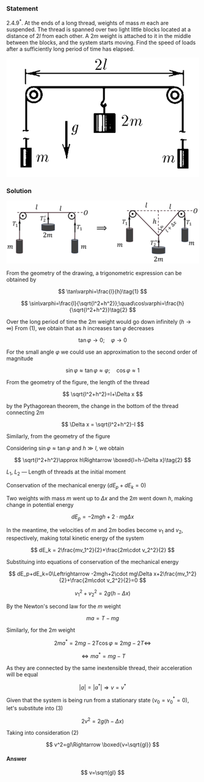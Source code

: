 ###  Statement

$2.4.9^*.$ At the ends of a long thread, weights of mass $m$ each are suspended. The thread is spanned over two light little blocks located at a distance of $2l$ from each other. A $2m$ weight is attached to it in the middle between the blocks, and the system starts moving. Find the speed of loads after a sufficiently long period of time has elapsed.

![ For problem $2.4.9^*$ |520x322, 34%](../../img/2.4.9/2.4.9.png)

### Solution

![ Changing the position of weights |1613x520, 76%](../../img/2.4.9/2.4.9_1.png)

From the geometry of the drawing, a trigonometric expression can be obtained by

$$
\tan\varphi=\frac{l}{h}\tag{1}
$$

$$
\sin\varphi=\frac{l}{\sqrt{l^2+h^2}};\quad\cos\varphi=\frac{h}{\sqrt{l^2+h^2}}\tag{2}
$$

Over the long period of time the $2m$ weight would go down infinitely ($h\to \infty$) From $(1)$, we obtain that as $h$ increases $\tan\varphi$ decreases

$$
\tan\varphi \to 0;\quad\varphi \to 0
$$

For the small angle $\varphi$ we could use an approximation to the second order of magnitude

$$
\sin\varphi \approx\tan\varphi\approx\varphi;\quad\cos\varphi\approx 1
$$

From the geometry of the figure, the length of the thread

$$
\sqrt{l^2+h^2}=l+\Delta x
$$

by the Pythagorean theorem, the change in the bottom of the thread connecting $2m$

$$
\Delta x = \sqrt{l^2+h^2}-l
$$

Similarly, from the geometry of the figure

Considering $\sin\varphi\approx\tan\varphi$ and $h\gg l$, we obtain

$$
\sqrt{l^2+h^2}\approx h\Rightarrow \boxed{l=h-\Delta x}\tag{2}
$$

$L_1,~L_2$ — Length of threads at the initial moment

Conservation of the mechanical energy $(dE_p+dE_k=0)$

Two weights with mass $m$ went up to $\Delta x$ and the $2m$ went down $h$, making change in potential energy

$$
dE_p=-2mgh+2\cdot mg\Delta x
$$

In the meantime, the velocities of $m$ and $2m$ bodies become $v_1$ and $v_2$, respectively, making total kinetic energy of the system

$$
dE_k = 2\frac{mv_1^2}{2}+\frac{2m\cdot v_2^2}{2}
$$

Substituing into equations of conservation of the mechanical energy

$$
dE_p+dE_k=0\Leftrightarrow -2mgh+2\cdot mg\Delta x+2\frac{mv_1^2}{2}+\frac{2m\cdot v_2^2}{2}=0
$$

$$
v_1^2+v_2^2=2g\left(h-\Delta x\right)\tag{3}
$$

By the Newton's second law for the $m$ weight

$$
ma=T-mg
$$

Similarly, for the $2m$ weight

$$
2ma^*=2mg-2T\cos\varphi\approx2mg-2T\Leftrightarrow
$$

$$
\Leftrightarrow ma^*=mg-T
$$

As they are connected by the same inextensible thread, their acceleration will be equal

$$
\left|a\right|=\left|a^*\right|\Rightarrow v=v^*
$$

Given that the system is being run from a stationary state $(v_0=v_0^*=0)$, let's substitute into $(3)$

$$
2v^2=2g\left(h-\Delta x\right)
$$

Taking into consideration $(2)$

$$
v^2=gl\Rightarrow \boxed{v=\sqrt{gl}}
$$

#### Answer

$$
v=\sqrt{gl}
$$